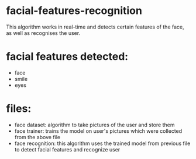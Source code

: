 # facial-features-recognition
This algorithm works in real-time and detects certain features of the face, as well as recognises the user.

# facial features detected:
- face
- smile
- eyes

# files:
- face dataset: algorithm to take pictures of the user and store them
- face trainer: trains the model on user's pictures which were collected from the above file
- face recognition: this algorithm uses the trained model from previous file to detect facial features and recognize user

